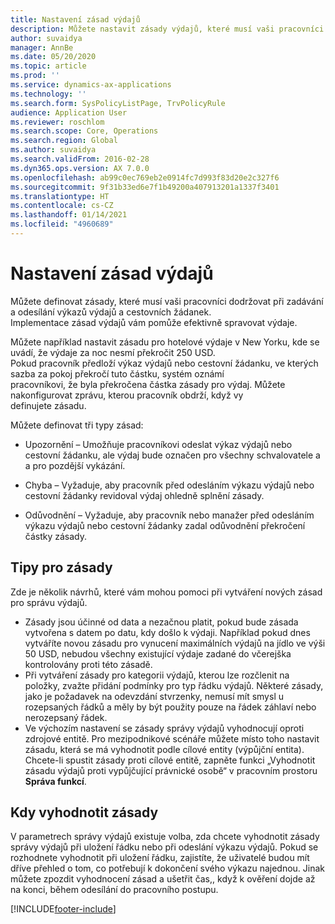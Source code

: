 ```yaml
---
title: Nastavení zásad výdajů
description: Můžete nastavit zásady výdajů, které musí vaši pracovníci dodržovat při zadávání a odesílání výkazů výdajů a cestovních žádanek v aplikaci Microsoft Dynamics 365 Finance.
author: suvaidya
manager: AnnBe
ms.date: 05/20/2020
ms.topic: article
ms.prod: ''
ms.service: dynamics-ax-applications
ms.technology: ''
ms.search.form: SysPolicyListPage, TrvPolicyRule
audience: Application User
ms.reviewer: roschlom
ms.search.scope: Core, Operations
ms.search.region: Global
ms.author: suvaidya
ms.search.validFrom: 2016-02-28
ms.dyn365.ops.version: AX 7.0.0
ms.openlocfilehash: ab99c0ec769eb2e0914fc7d993f83d20e2c327f6
ms.sourcegitcommit: 9f31b33ed6e7f1b49200a407913201a1337f3401
ms.translationtype: HT
ms.contentlocale: cs-CZ
ms.lasthandoff: 01/14/2021
ms.locfileid: "4960689"
---
```

# <a name="set-up-expense-policies"></a>Nastavení zásad výdajů

Můžete definovat zásady, které musí vaši pracovníci dodržovat při zadávání a odesílání výkazů výdajů a cestovních žádanek.         
Implementace zásad výdajů vám pomůže efektivně spravovat výdaje.         

Můžete například nastavit zásadu pro hotelové výdaje v New Yorku, kde se uvádí, že výdaje za noc nesmí překročit 250 USD.       
Pokud pracovník předloží výkaz výdajů nebo cestovní žádanku, ve kterých sazba za pokoj překročí tuto částku, systém oznámí        
pracovníkovi, že byla překročena částka zásady pro výdaj. Můžete nakonfigurovat zprávu, kterou pracovník obdrží, když vy        
definujete zásadu.      
        
Můžete definovat tři typy zásad:         
        
- Upozornění – Umožňuje pracovníkovi odeslat výkaz výdajů nebo cestovní žádanku, ale výdaj bude označen pro všechny schvalovatele a        
  a pro pozdější vykázání.        

- Chyba – Vyžaduje, aby pracovník před odesláním výkazu výdajů nebo cestovní žádanky revidoval výdaj ohledně splnění zásady.       
 
 - Odůvodnění – Vyžaduje, aby pracovník nebo manažer před odesláním výkazu výdajů nebo cestovní žádanky zadal odůvodnění překročení částky zásady.        

## <a name="policy-tips"></a>Tipy pro zásady
Zde je několik návrhů, které vám mohou pomoci při vytváření nových zásad pro správu výdajů. 
* Zásady jsou účinné od data a nezačnou platit, pokud bude zásada vytvořena s datem po datu, kdy došlo k výdaji. Například pokud dnes vytváříte novou zásadu pro vynucení maximálních výdajů na jídlo ve výši 50 USD, nebudou všechny existující výdaje zadané do včerejška kontrolovány proti této zásadě.
* Při vytváření zásady pro kategorii výdajů, kterou lze rozčlenit na položky, zvažte přidání podmínky pro typ řádku výdajů. Některé zásady, jako je požadavek na odevzdání stvrzenky, nemusí mít smysl u rozepsaných řádků a měly by být použity pouze na řádek záhlaví nebo nerozepsaný řádek. 
* Ve výchozím nastavení se zásady správy výdajů vyhodnocují oproti zdrojové entitě. Pro mezipodnikové scénáře můžete místo toho nastavit zásadu, která se má vyhodnotit podle cílové entity (výpůjční entita). Chcete-li spustit zásady proti cílové entitě, zapněte funkci „Vyhodnotit zásadu výdajů proti vypůjčující právnické osobě“ v pracovním prostoru **Správa funkcí**.

## <a name="when-to-evaluate-policies"></a>Kdy vyhodnotit zásady

V parametrech správy výdajů existuje volba, zda chcete vyhodnotit zásady správy výdajů při uložení řádku nebo při odeslání výkazu výdajů. Pokud se rozhodnete vyhodnotit při uložení řádku, zajistíte, že uživatelé budou mít dříve přehled o tom, co potřebují k dokončení svého výkazu najednou. Jinak můžete zpozdit vyhodnocení zásad a ušetřit čas,, když k ověření dojde až na konci, během odesílání do pracovního postupu.


[!INCLUDE[footer-include](../includes/footer-banner.md)]